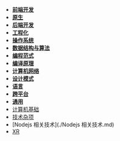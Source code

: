 - **[前端开发](./前端开发/📋目录.md)**
- **[原生](./原生/📋目录.md)**
- **[后端开发](./后端开发/📋目录.md)**
- **[工程化](./工程化/📋目录.md)**
- **[操作系统](./操作系统/📋目录.md)**
- **[数据结构与算法](./数据结构与算法/📋目录.md)**
- **[编程范式](./编程范式/📋目录.md)**
- **[编译原理](./编译原理/📋目录.md)**
- **[计算机网络](./计算机网络/📋目录.md)**
- **[设计模式](./设计模式/📋目录.md)**
- **[语言](./语言/📋目录.md)**
- **[跨平台](./跨平台/📋目录.md)**
- **[通用](./通用/📋目录.md)**
- [计算机基础](./计算机基础.md)
- [技术杂项](./技术杂项.md)
- [Nodejs 相关技术](./Nodejs 相关技术.md)
- [XR](./XR.md)
